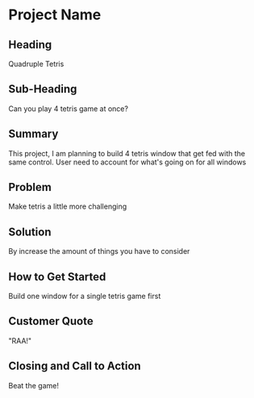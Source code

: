 # Project Name #
 
## Heading ##
  Quadruple Tetris

## Sub-Heading ##
  Can you play 4 tetris game at once?
## Summary ##
  This project, I am planning to build 4 tetris window that get fed with the same control. User need to account for what's going on for all windows 
## Problem ##
  Make tetris a little more challenging
## Solution ##
  By increase the amount of things you have to consider
## How to Get Started ##
  Build one window for a single tetris game first
## Customer Quote ##
  "RAA!"

## Closing and Call to Action ##
  Beat the game!